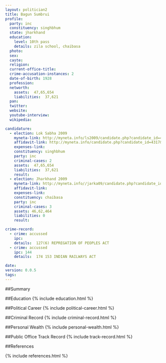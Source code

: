 ```yaml
---
layout: politician2
title: Bagun Sumbrui
profile: 
  party: inc
  constituency: singhbhum
  state: jharkhand
  education: 
    level: 10th pass
    details: zila school, chaibasa
  photo: 
  sex: 
  caste: 
  religion: 
  current-office-title: 
  crime-accusation-instances: 2
  date-of-birth: 1928
  profession: 
  networth: 
    assets:  47,65,654
    liabilities:  37,621
  pan: 
  twitter: 
  website: 
  youtube-interview: 
  wikipedia: 

candidature: 
  - election: Lok Sabha 2009
    myneta-link: http://myneta.info/ls2009/candidate.php?candidate_id=4317
    affidavit-link: http://myneta.info/candidate.php?candidate_id=4317&scan=original
    expenses-link: 
    constituency: singhbhum 
    party: inc
    criminal-cases: 2
    assets:  47,65,654
    liabilities:  37,621
    result:  
  - election: Jharkhand 2009
    myneta-link: http://myneta.info//jarka09/candidate.php?candidate_id=903
    affidavit-link: 
    expenses-link: 
    constituency: chaibasa 
    party: inc
    criminal-cases: 3
    assets: 46,62,464
    liabilities: 0
    result:  

crime-record: 
  - crime: accussed
    ipc: 
    details:  127(6) REPREGATION OF PEOPLES ACT  
  - crime: accussed
    ipc: 144
    details:  174 153 INDIAN RAILWAYS ACT  

date: 
version: 0.0.5
tags: 
---
```

##Summary


##Education
{% include education.html %}


##Political Career
{% include political-career.html %}


##Criminal Record
{% include criminal-record.html %}


##Personal Wealth
{% include personal-wealth.html %}


##Public Office Track Record
{% include track-record.html %}


##References


{% include references.html %}